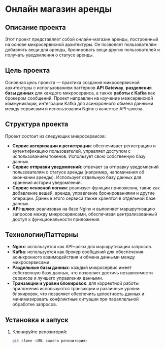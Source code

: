 # Онлайн магазин аренды

## Описание проекта
Этот проект представляет собой онлайн-магазин аренды, построенный на основе микросервисной архитектуры. Он позволяет пользователям добавлять вещи для аренды, бронировать вещи других пользователей и получать уведомления о статусе аренды.

## Цель проекта
Основная цель проекта — практика создания микросервисной архитектуры с использованием паттернов **API Gateway**, **разделения базы данных** для каждого микросервиса, а также **работы с Kafka** как брокером сообщений. Проект направлен на изучение межсервисной коммуникации, интеграции Kafka для асинхронного обмена данными между сервисами и использования Nginx в качестве API-шлюза.

## Структура проекта
Проект состоит из следующих микросервисов:
- **Сервис авторизации и регистрации**: обеспечивает регистрацию и аутентификацию пользователей, управляет доступом с использованием токенов. Использует свою собственную базу данных.
- **Сервис отправки уведомлений**: отвечает за отправку уведомлений пользователям о статусе аренды (например, напоминания об окончании аренды). Использует отдельную базу данных для хранения истории уведомлений.
- **Сервис основной логики**: реализует функции приложения, такие как добавление вещей, аренда, управление бронированиями и другие операции. Данные этого сервиса также хранятся в отдельной базе данных.
- **API-шлюз**: реализован на базе Nginx и выполняет маршрутизацию запросов между микросервисами, обеспечивая централизованный доступ к функциональности приложения.

## Технологии/Паттерны
- **Nginx**: используется как API-шлюз для маршрутизации запросов.
- **Kafka**: используется как брокер сообщений для обеспечения асинхронного взаимодействия и обмена данными между микросервисами.
- **Раздельные базы данных**: каждый микросервис имеет собственную базу данных, что позволяет достичь независимости сервисов и лучшего управления данными.
- **Транзакции и уровни блокировок**: для корректной работы приложения используются транзакции и различные уровни блокировок, что позволяет обеспечить целостность данных и минимизировать конфликтные ситуации при параллельной обработке запросов.

## Установка и запуск
1. Клонируйте репозиторий:
   ```bash
   git clone <URL вашего репозитория>

